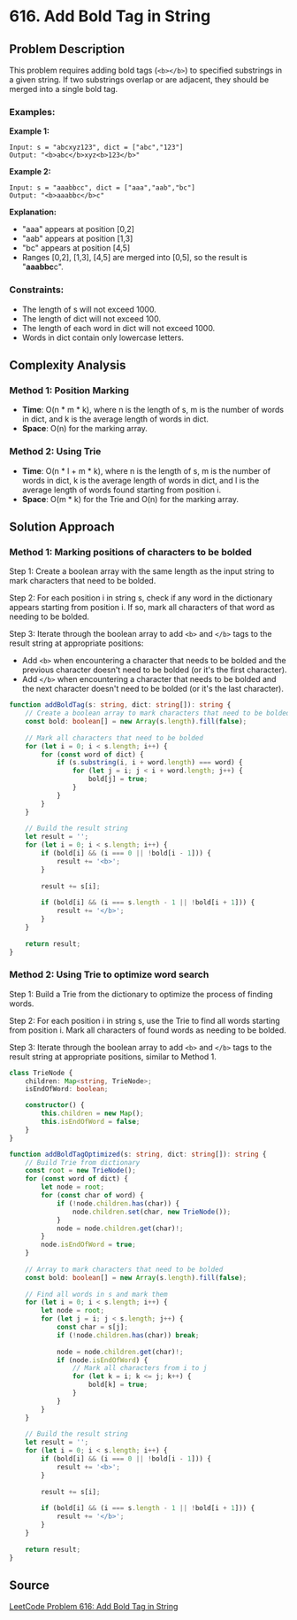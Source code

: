 # 616. Add Bold Tag in String

## Problem Description

This problem requires adding bold tags (`<b></b>`) to specified substrings in a given string. If two substrings overlap or are adjacent, they should be merged into a single bold tag.

### Examples:

**Example 1:**
```
Input: s = "abcxyz123", dict = ["abc","123"]
Output: "<b>abc</b>xyz<b>123</b>"
```

**Example 2:**
```
Input: s = "aaabbcc", dict = ["aaa","aab","bc"]
Output: "<b>aaabbc</b>c"
```

**Explanation:**
- "aaa" appears at position [0,2]
- "aab" appears at position [1,3]
- "bc" appears at position [4,5]
- Ranges [0,2], [1,3], [4,5] are merged into [0,5], so the result is "<b>aaabbc</b>c".

### Constraints:
- The length of s will not exceed 1000.
- The length of dict will not exceed 100.
- The length of each word in dict will not exceed 1000.
- Words in dict contain only lowercase letters.

## Complexity Analysis

### Method 1: Position Marking
- **Time**: O(n * m * k), where n is the length of s, m is the number of words in dict, and k is the average length of words in dict.
- **Space**: O(n) for the marking array.

### Method 2: Using Trie
- **Time**: O(n * l + m * k), where n is the length of s, m is the number of words in dict, k is the average length of words in dict, and l is the average length of words found starting from position i.
- **Space**: O(m * k) for the Trie and O(n) for the marking array.

## Solution Approach

### Method 1: Marking positions of characters to be bolded

Step 1: Create a boolean array with the same length as the input string to mark characters that need to be bolded.

Step 2: For each position i in string s, check if any word in the dictionary appears starting from position i. If so, mark all characters of that word as needing to be bolded.

Step 3: Iterate through the boolean array to add `<b>` and `</b>` tags to the result string at appropriate positions:
- Add `<b>` when encountering a character that needs to be bolded and the previous character doesn't need to be bolded (or it's the first character).
- Add `</b>` when encountering a character that needs to be bolded and the next character doesn't need to be bolded (or it's the last character).

```typescript
function addBoldTag(s: string, dict: string[]): string {
    // Create a boolean array to mark characters that need to be bolded
    const bold: boolean[] = new Array(s.length).fill(false);
    
    // Mark all characters that need to be bolded
    for (let i = 0; i < s.length; i++) {
        for (const word of dict) {
            if (s.substring(i, i + word.length) === word) {
                for (let j = i; j < i + word.length; j++) {
                    bold[j] = true;
                }
            }
        }
    }
    
    // Build the result string
    let result = '';
    for (let i = 0; i < s.length; i++) {
        if (bold[i] && (i === 0 || !bold[i - 1])) {
            result += '<b>';
        }
        
        result += s[i];
        
        if (bold[i] && (i === s.length - 1 || !bold[i + 1])) {
            result += '</b>';
        }
    }
    
    return result;
}
```

### Method 2: Using Trie to optimize word search

Step 1: Build a Trie from the dictionary to optimize the process of finding words.

Step 2: For each position i in string s, use the Trie to find all words starting from position i. Mark all characters of found words as needing to be bolded.

Step 3: Iterate through the boolean array to add `<b>` and `</b>` tags to the result string at appropriate positions, similar to Method 1.

```typescript
class TrieNode {
    children: Map<string, TrieNode>;
    isEndOfWord: boolean;

    constructor() {
        this.children = new Map();
        this.isEndOfWord = false;
    }
}

function addBoldTagOptimized(s: string, dict: string[]): string {
    // Build Trie from dictionary
    const root = new TrieNode();
    for (const word of dict) {
        let node = root;
        for (const char of word) {
            if (!node.children.has(char)) {
                node.children.set(char, new TrieNode());
            }
            node = node.children.get(char)!;
        }
        node.isEndOfWord = true;
    }
    
    // Array to mark characters that need to be bolded
    const bold: boolean[] = new Array(s.length).fill(false);
    
    // Find all words in s and mark them
    for (let i = 0; i < s.length; i++) {
        let node = root;
        for (let j = i; j < s.length; j++) {
            const char = s[j];
            if (!node.children.has(char)) break;
            
            node = node.children.get(char)!;
            if (node.isEndOfWord) {
                // Mark all characters from i to j
                for (let k = i; k <= j; k++) {
                    bold[k] = true;
                }
            }
        }
    }
    
    // Build the result string
    let result = '';
    for (let i = 0; i < s.length; i++) {
        if (bold[i] && (i === 0 || !bold[i - 1])) {
            result += '<b>';
        }
        
        result += s[i];
        
        if (bold[i] && (i === s.length - 1 || !bold[i + 1])) {
            result += '</b>';
        }
    }
    
    return result;
}
```

## Source
[LeetCode Problem 616: Add Bold Tag in String](https://leetcode.com/problems/add-bold-tag-in-string/) 